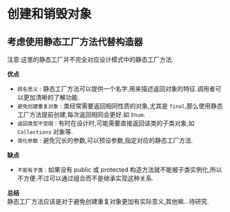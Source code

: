 创建和销毁对象
========

## 考虑使用静态工厂方法代替构造器
注意:这里的静态工厂并不完全对应设计模式中的静态工厂方法.

**优点**
- `顾名思义` : 静态工厂方法可以提供一个名字,用来描述返回对象的特征.调用者可以更加清晰的了解功能.
- `避免创建重复对象` : 类经常需要返回相同性质的对象,尤其是 `final`,那么使用静态工厂方法提前创建,每次返回相同会更好.如 `Enum`.
- `返回类型不受限` : 有时在设计时,可能需要直接返回该类的子类对象,如 `Collections` 对象等.
- `简化参数` : 避免冗长的参数,可以预设参数,指定对应的静态工厂方法.

**缺点**
- `不能有子类` : 如果没有 public 或 protected 构造方法就不能被子类实例化,所以不方便.不过可以通过组合而不是继承实现这种关系.

**总结**  
静态工厂方法应该是对于避免创建重复对象更加有实际意义,其他嘛...待研究.
